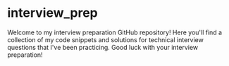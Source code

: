 # interview_prep
Welcome to my interview preparation GitHub repository! Here you'll find a collection of my code snippets and solutions for technical interview questions that I've been practicing. Good luck with your interview preparation!
